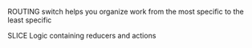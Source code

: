 ROUTING
switch helps you organize work from the most specific to the least specific

SLICE
Logic containing reducers and actions

